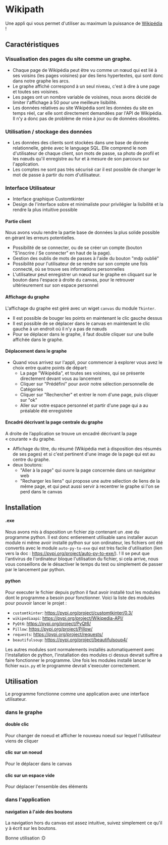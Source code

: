 # Wikipath

Une appli qui vous permet d'utiliser au maximum la puissance de [Wikipédia](https://fr.wikipedia.org/wiki/Wikip%C3%A9dia:Accueil_principal) !

## Caractéristiques

### Visualisation des pages du site comme un graphe.

- Chaque page de Wikipédia peut être vu comme un nœud qui est lié à ses voisins (les pages voisines) par des liens hypertextes, qui sont donc dans notre graphe les arcs.
- Le graphe affiché correspond à un seul niveau, c'est à dire à une page et toutes ses voisines.
- Les pages ont un nombre variable de voisines, nous avons décidé de limiter l'affichage à 50 pour une meilleure lisibilité.
- Les données relatives au site Wikipédia sont les données du site en temps réel, car elle sont directement demandées par l'API de Wikipédia. Il n'y a donc pas de problème de mise à jour ou de données obsolètes.

### Utilisation / stockage des données

- Les données des clients sont stockées dans une base de donnée relationnelle, gérée avec le language SQL. Elle comprend le nom d'utilisateur de chaque client, son mots de passe, sa photo de profil et les nœuds qu'il enregistre au fur et à mesure de son parcours sur l'application.
- Les comptes ne sont pas très sécurisé car il est possible de changer le mot de passe à partir du nom d'utilisateur.

 ### Interface Utilisateur

- Interface graphique Customtkinter
- Design de l'interface sobre et minimaliste pour privilégier la lisibilité et la rendre la plus intuitive possible

#### Partie client

Nous avons voulu rendre la partie base de données la plus solide possible en gérant les erreurs potentielles.
- Possibilité de se connecter, ou de se créer un compte (bouton "S'inscrire / Se connecter" en haut de la page).
- Gestion des oublis de mots de passes à l'aide du bouton "mdp oublié"
- Possibilité pour l'utilisateur de se rendre sur son compte une fois connecté, où se trouve ses informations personnelles 
- L'utilisateur peut enregistrer un nœud sur le graphe en cliquant sur le bouton dans l'espace à droite du canvas, pour le retrouver ultérieurement sur son espace personnel

#### Affichage du graphe

L'affichage du graphe est géré avec un wiget `canvas` du module `Tkinter`.
- Il est possible de bouger les points en maintenant le clic gauche dessus
- Il est possible de se déplacer dans le canvas en maintenant le clic gauche à un endroit où il n'y a pas de nœuds
- Pour se déplacer dans le graphe, il faut double cliquer sur une bulle affichée dans le graphe.

#### Déplacement dans le graphe

- Quand vous arrivez sur l'appli, pour commencer à explorer vous avez le choix entre quatre points de départ: 
  - La page "Wikipédia", et toutes ses voisines, qui se présente directement devant vous au lancement
  - Cliquer sur "Prédéfini" pour avoir notre sélection personnelle de Catégories
  - Cliquer sur "Rechercher" et entrer le nom d'une page, puis cliquer sur "ok"
  - Aller sur votre espace personnel et partir d'une page qui a au préalable été enregistrée
 
#### Encadré décrivant la page centrale du graphe

A droite de l’application se trouve un encadré décrivant la page « courante » du graphe.
- Affichage du titre, du résumé (Wikipédia met à disposition des résumés de ses pages) et si c'est pertinent d'une image de la page qui est au centre du graphe.
- deux boutons:
  - "Aller à la page" qui ouvre la page concernée dans un navigateur web
  - "Recharger les liens" qui propose une autre sélection de liens de la même page, et qui peut aussi servir à recentrer le graphe si l'on se perd dans le canvas 

 
## Installation

#### .exe
Nous avons mis à disposition un fichier zip contenant un .exe du programme python. Il est donc entierement utilisable sans installer aucun module ni même avoir installé python sur son ordinateur, les fichiers ont été convertis avec le module `auto-py-to-exe` qui est très facile d'utilisation (lien vers la doc : https://pypi.org/project/auto-py-to-exe/). ! Il se peut que l'antivirus de l'ordinateur bloque l'utilisation du fichier, si cela arrive, nous vous conseillons de le désactiver le temps du test ou simplement de passer par le lancement par python.
#### python
Pour executer le fichier depuis python il faut avoir installé tout les modules dont le programme a besoin pour fonctionner.
Voici la liste des modules pour pouvoir lancer le projet : 
  - `customtkinter`: https://pypi.org/project/customtkinter/0.3/
  - `wikipediaapi`: https://pypi.org/project/Wikipedia-API/
  - `PyQt6`: https://pypi.org/project/PyQt6/
  - `Pillow`: https://pypi.org/project/Pillow/
  - `requests`: https://pypi.org/project/requests/
  - `beautifulsoup`: https://pypi.org/project/beautifulsoup4/
  
Les autres modules sont normalements installés automatiquement avec l'installation de python, l'installation des modules ci dessus devrait suffire a faire fonctionner le programme.
Une fois les modules installé lancer le fichier `main.py` et le programme devrait s'executer correctement.
  
## Utilisation
Le programme fonctionne comme une application avec une interface utilisateur.

### dans le graphe
#### double clic 
Pour changer de noeud et afficher le nouveau noeud sur lequel l'utilisateur viens de cliquer
#### clic sur un noeud
Pour le déplacer dans le canvas
#### clic sur un espace vide
Pour déplacer l'ensemble des éléments

### dans l'application
#### navigation à l'aide des boutons
La navigation hors du canvas est assez intuitive, suivez simplement ce qu'il y à écrit sur les boutons.

Bonne utilisation :D